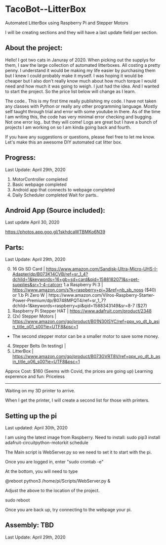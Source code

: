 # TacoBot--LitterBox
Automated LitterBox using Raspberry Pi and Stepper Motors

I will be creating sections and they will have a last update field per section. 

About the project:
---
Hello!
I got two cats in Januray of 2020. When picking out the supplys for them, I saw the large collection of automated litterboxes. All costing a pretty penny. I understand it would be making my life easier by purchasing them but I knew I could probably make it myself. I was hoping it would be cheaper but I also don't really know much about how much torque I would need and how much it was going to weigh. I just had the idea. And I wanted to start the project. So the price list below will change as I learn. 

The code.. This is my first time really publishing my code. I have not taken any classes with Python or really any other programming language. Mostly self taught through trial and error with some youtube in there. As of the time I am writing this, the code has very minimal error checking and bugging. Not one error log.. but they will come! Logs are great but I have a bunch of projects I am working on so I am kinda going back and fourth.

If you have any suggestions or questions, please feel free to let me know. Let's make this an awesome DIY automated cat litter box. 

Progress:
---
Last Update: April 29th, 2020

1. MotorController completed
2. Basic webpage completed
3. Android app that connects to webpage completed
4. Daily Scheduler completed
Wait for parts..

Android App (Source included):
---
Last update April 30, 2020

https://photos.app.goo.gl/1skhdcaWTBMKo6N39


Parts:
---
Last Update: April 29th, 2020

0. 16 Gb SD Card | https://www.amazon.com/Sandisk-Ultra-Micro-UHS-I-Adapter/dp/B073K14CVB/ref=sr_1_4?dchild=1&keywords=16+gb+sd+card&qid=1588182071&s=pet-supplies&sr=1-4-catcorr
1.a Raspberry Pi 3 | https://www.amazon.com/s?k=raspberry+pi+3&ref=nb_sb_noss ($40) or 
1.b Pi Zero W | https://www.amazon.com/Vilros-Raspberry-Starter-Power-Premium/dp/B0748MPQT4/ref=sr_1_7?dchild=1&keywords=raspberry+pi&qid=1588343149&sr=8-7 ($27)
2. Raspberry Pi Stepper HAT | https://www.adafruit.com/product/2348
3. (2x) Stepper Motors | https://www.amazon.com/gp/product/B01N30ISYC/ref=ppx_yo_dt_b_asin_title_o01_s00?ie=UTF8&psc=1
* The second stepper motor can be a smaller motor to save some money.
4. Stepper Belts (In testing) | 
5. LitterBox | https://www.amazon.com/gp/product/B073GVRT8V/ref=ppx_yo_dt_b_asin_title_o06_s00?ie=UTF8&psc=1

Approx Cost: $160 (Seems with Covid, the prices are going up)
Learning experence and fun: Priceless

---
Waiting on my 3D printer to arrive.

When I get the printer, I will create a second list for those with printers.  

Setting up the pi
---
Last updated: April 30th, 2020

I am using the latest image from Raspberry.
Need to install:
sudo pip3 install adafruit-circuitpython-motorkit schedule

The Main script is WebServer.py so we need to set it to start with the pi.

Once you are logged in, enter "sudo crontab -e"

At the bottom, you will need to type

@reboot python3 /home/pi/Scripts/WebServer.py &

Adjust the above to the location of the project.

sudo reboot

Once you are back up, try connecting to the webpage your pi.

Assembly: TBD
---
Last Update: April 29th, 2020
